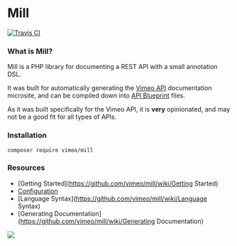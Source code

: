 Mill
===

[![Travis CI](http://img.shields.io/travis/vimeo/mill.svg?style=flat)](https://travis-ci.org/vimeo/mill)

### What is Mill?
Mill is a PHP library for documenting a REST API with a small annotation DSL.

It was built for automatically generating the [Vimeo API](https://developer.vimeo.com/api/endpoints) documentation
microsite, and can be compiled down into [API Blueprint](https://apiblueprint.org/) files.

As it was built specifically for the Vimeo API, it is **very** opinionated, and may not be a good fit for all types of
APIs.

### Installation
```
composer require vimeo/mill
```

### Resources
* [Getting Started](https://github.com/vimeo/mill/wiki/Getting Started)
* [Configuration](https://github.com/vimeo/mill/wiki/Configuration)
* [Language Syntax](https://github.com/vimeo/mill/wiki/Language Syntax)
* [Generating Documentation](https://github.com/vimeo/mill/wiki/Generating Documentation)

<img src="https://raw.githubusercontent.com/wiki/vimeo/mill/images/basic-example.png" />
